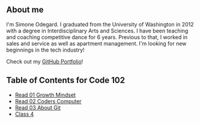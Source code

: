 ## About me
I'm Simone Odegard. I graduated from the University of Washington in 2012 with a degree in Interdisciplinary Arts and Sciences. I have been teaching and coaching competitive dance for 6 years. Previous to that, I worked in sales and service as well as apartment management. I'm looking for new beginnings in the tech industry!

Check out my [GitHub Portfolio](https://github.com/SimoneOdegard)!

## Table of Contents for Code 102
- [Read 01 Growth Mindset](class01.md)
- [Read 02 Coders Computer](class02.md)
- [Read 03 About Git](class03.md)
- [Class 4](class04.md)

